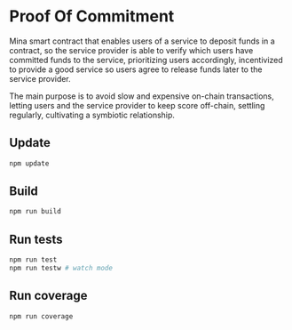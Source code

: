 # Proof Of Commitment

Mina smart contract that enables users of a service to deposit
funds in a contract, so the service provider is able to verify
which users have committed funds to the service, prioritizing
users accordingly, incentivized to provide a good service
so users agree to release funds later to the service provider.

The main purpose is to avoid slow and expensive on-chain transactions,
letting users and the service provider to keep score off-chain, settling
regularly, cultivating a symbiotic relationship.

## Update

```sh
npm update
```

## Build

```sh
npm run build
```

## Run tests

```sh
npm run test
npm run testw # watch mode
```

## Run coverage

```sh
npm run coverage
```
